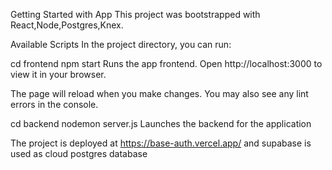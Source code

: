 Getting Started with App
This project was bootstrapped with React,Node,Postgres,Knex.

Available Scripts
In the project directory, you can run:

cd frontend
npm start
Runs the app frontend.
Open http://localhost:3000 to view it in your browser.

The page will reload when you make changes.
You may also see any lint errors in the console.

cd backend
nodemon server.js
Launches the backend for the application

The project is deployed at https://base-auth.vercel.app/ and supabase is used as cloud postgres database
